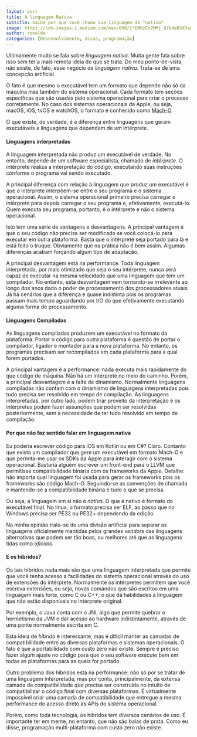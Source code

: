 ```yaml
---
layout: post
title: A linguagem Nativa
subtitle: Saiba por que você chama sua linguagem de "nativa"
image: https://cdn-images-1.medium.com/max/800/1*EMUzCn2MMj_Q7bde85XRaA.jpeg
author: ronaldo
categories: [Desenvolvimento, dicas, programação]
---
```


Ultimamente muito se fala sobre *linguagem nativa*. Muita gente fala sobre isso
sem ter a mais remota ideia do que se trata. Do meu ponto-de-vista, não existe,
de fato, esse negócio de *linguagem nativa.* Trata-se de uma concepção
artificial.

O fato é que mesmo o executável tem um formato que depende não só da máquina mas
também do sistema operacional. Cada formato tem seções específicas que são
usadas pelo sistema operacional para criar o processo corretamente. No caso dos
sistemas operacionais da Apple, ou seja, macOS, iOS, tvOS e watchOS, o formato é
conhecido como [Mach-O](https://en.wikipedia.org/wiki/Mach-O).

O que existe, de verdade, é a diferença entre linguagens que geram
executáveis e linguagens que dependem de um intérprete.

#### Linguagens interpretadas

A linguagem interpretada não produz um executável de verdade. No entanto,
depende de um software especialista, chamado de *intérprete*. O intérprete
realiza a interpretação do código, executando suas instruções conforme o
programa vai sendo executado.

A principal diferença com relação à linguagem que produz um executável é que o
intérprete interpõem-se entre o seu programa e o sistema operacional. Assim, o
sistema operacional primeiro precisa carregar o intérprete para depois carregar
o seu programa e, efetivamente, executá-lo. Quem executa seu programa, portanto,
é o intérprete e não o sistema operacional.

Isto tem uma série de vantagens e desvantagens. A principal vantagem é que o seu
código não precisa ser modificado se você colocá-lo para executar em outra
plataforma. Basta que o intérprete seja portado para lá e está feito o truque.
Obviamente que na prática não é bem assim. Algumas diferenças acabam forçando
algum tipo de adaptação.

A principal desvantagem está na performance. Toda linguagem interpretada, por
mais otimizado que seja o seu intérprete, nunca será capaz de executar na mesma
velocidade que uma linguagem que tem um compilador. No entanto, esta desvantagem
vem tornando-se irrelevante ao longo dos anos dado o poder de processamento dos
processadores atuais. Já há cenários que a diferença é quase indistinta pois os
programas passam mais tempo aguardando por I/O do que efetivamente executando
alguma forma de processamento.

#### Linguagens Compiladas

As linguagens compiladas produzem um executável no formato da plataforma. Portar
o código para outra plataforma é questão de portar o compilador, ligador e
montador para a nova plataforma. No entanto, os programas precisam ser
recompilados em cada plataforma para a qual forem portados.

A principal vantagem é a performance: nada executa mais rapidamente do que
código de máquina. Não há um intérprete no meio do caminho. Porém, a principal
desvantagem é a falta de dinamismo. Normalmente linguagens compiladas não contam
com o dinamismo de linguagens interpretadas pois tudo precisa ser resolvido em
tempo de compilação. As linguagens interpretadas, por outro lado, podem tirar
proveito da interpretação e os intérpretes podem fazer assunções que podem ser
resolvidas posteriormente, sem a necessidade de ter tudo resolvido em tempo de
compilação.

#### Por que não faz sentido falar em linguagem nativa

Eu poderia escrever código para iOS em Kotlin ou em C\#? Claro. Contanto que
exista um compilador que gere um executável em formato Mach-O e que permita-me
usar os SDKs da Apple para interagir com o sistema operacional. Bastaria alguém
escrever um front-end para o LLVM que permitisse compatibilidade binária com os
frameworks da Apple. Detalhe: não importa qual linguagem foi usada para gerar os
frameworks pois os frameworks são código Mach-O. Seguindo-se as convenções de
chamada e mantendo-se a compatibilidade binária é tudo o que se precisa.

Ou seja, a linguagem em si não é *nativa*. O que é nativo é formato do
executável final. No linux, o formato precisa ser ELF, ao passo que no
Windows precisa ser PE32 ou PE32+ dependendo da edição.

Na minha opinião trata-se de uma divisão artificial para separar as
linguagens oficialmente mantidas pelos grandes *vendors* das linguagens
alternativas que podem ser tão boas, ou melhores até que as linguagens
tidas como *oficiais*.

#### E os híbridos?

Os tais híbridos nada mais são que uma linguagem interpretada que
permite que você tenha acesso a facilidades do sistema operacional
através do uso de extensões do intérprete. Normalmente os intérpretes
permitem que você escreva extensões, ou seja, novos comandos que são
escritos em uma linguagem mais forte, como C ou C++, o que dá
habilidades à linguagem que não estão disponíveis no intérprete
original.

Por exemplo, o Java conta com o JNI, algo que permite quebrar o
hermetismo da JVM e dar acesso ao hardware indistintamente, através de
uma ponte normalmente escrita em C.

Esta ideia de *híbrido* é interessante, mas é difícil manter as camadas
de compatibilidade entre as diversas plataformas e sistemas
operacionais. O fato é que a portabilidade com custo zero não existe.
Sempre é preciso fazer algum ajuste no código para que o seu software
execute bem em todas as plataformas para as quais for portado.

Outro problema dos híbridos está na performance: não só por se tratar de
uma linguagem interpretada, mas por conta, principalmente, da extensa
camada de compatibilidade que precisa ser construída no intuito de
compatibilizar o código final com diversas plataformas. É virtualmente
impossível criar uma camada de compatibilidade que entregue a mesma
performance do acesso direto às APIs do sistema operacional.

Porém, como toda tecnologia, os híbridos tem diversos cenários de uso. É
importante ter em mente, no entanto, que não são balas de prata. Como eu disse,
programação multi-plataforma com custo zero não existe.
